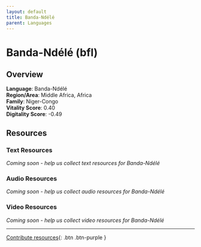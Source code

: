 ```yaml
---
layout: default
title: Banda-Ndélé
parent: Languages
---
```


# Banda-Ndélé (bfl)

## Overview

**Language**: Banda-Ndélé  
**Region/Area**: Middle Africa, Africa  
**Family**: Niger-Congo  
**Vitality Score**: 0.40  
**Digitality Score**: -0.49  

## Resources

### Text Resources
*Coming soon - help us collect text resources for Banda-Ndélé*

### Audio Resources
*Coming soon - help us collect audio resources for Banda-Ndélé*

### Video Resources
*Coming soon - help us collect video resources for Banda-Ndélé*

---

[Contribute resources](https://fairtrain.github.io/){: .btn .btn-purple }
